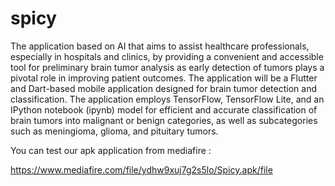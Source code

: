 # spicy

The application based on AI that aims to assist healthcare professionals, especially in hospitals and clinics, by providing a convenient and accessible tool for preliminary brain tumor analysis as early detection of tumors plays a pivotal role in improving patient outcomes.
 The application will be a Flutter and Dart-based mobile application designed for brain tumor detection and classification. The application employs TensorFlow, TensorFlow Lite, and an IPython notebook (ipynb) model for efficient and accurate classification of brain tumors into malignant or benign categories, as well as subcategories such as meningioma, glioma, and pituitary tumors. 

You can test our apk application from mediafire :

https://www.mediafire.com/file/ydhw9xuj7g2s5lo/Spicy.apk/file
